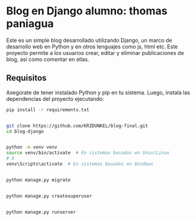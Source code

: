 # Blog en Django alumno: thomas paniagua

Este es un simple blog desarrollado utilizando Django, un marco de desarrollo web en Python y en otros lenguajes como js, html etc. Este proyecto permite a los usuarios crear, editar y eliminar publicaciones de blog, así como comentar en ellas.

## Requisitos

Asegúrate de tener instalado Python y pip en tu sistema. Luego, instala las dependencias del proyecto ejecutando:

```bash
pip install -r requirements.txt


git clone https://github.com/KRZDUNKEL/blog-final.git
cd blog-django


python -m venv venv
source venv/bin/activate  # En sistemas basados en Unix/Linux
# O
venv\Scripts\activate  # En sistemas basados en Windows


python manage.py migrate


python manage.py createsuperuser


python manage.py runserver
